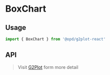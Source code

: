 # BoxChart

## Usage

```ts
import { BoxChart } from '@opd/g2plot-react'
```

## API

<API id="BoxChart"></API>

> Visit [G2Plot](https://g2plot.antv.antgroup.com/api/plot-api) form more detail
